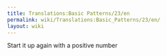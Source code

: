 ```yaml
---
title: Translations:Basic Patterns/23/en
permalink: wiki/Translations:Basic_Patterns/23/en/
layout: wiki
---
```


Start it up again with a positive number
